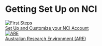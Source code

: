 # Getting Set Up on NCI

<div class="card-container">
    <a href="/getting_started/first_steps" class="vertical-card aspect-ratio1to1">
        <div class="card-image-container">
            <img class="img-contain with-padding white-background" src="/assets/first_steps_logo.png" alt="First Steps">
        </div>
        <div class="card-text-container bold">   
            Set Up and Customize your NCI Account
        </div>
    </a>
    <a href="/getting_started/are" class="vertical-card aspect-ratio1to1">
        <div class="card-image-container">
            <img class="img-contain white-background with-padding" src="/assets/are_logo.svg" alt="ARE">
        </div>
        <div class="card-text-container bold">   
            Australian Research Environment (ARE)
        </div>
    </a>
</div>